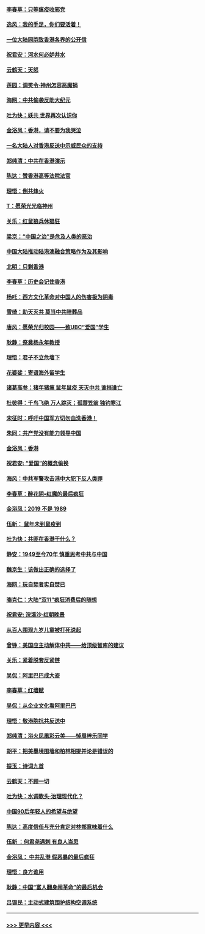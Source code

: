 #### [李春草：只等瘟疫收邪党](../pages/nsc993/n11677308.md?t=11250055) 
#### [逸风：我的手足，你们要活着！](../pages/nsc993/n11676352.md?t=11250055) 
#### [一位大陆同胞致香港各界的公开信](../pages/nsc993/n11675761.md?t=11250055) 
#### [祝君安：河水何必妒井水](../pages/nsc993/n11675746.md?t=11250055) 
#### [云鹤天：天怒](../pages/nsc993/n11675718.md?t=11250055) 
#### [莲园：调笑令‧神州怎容恶魔祸](../pages/nsc993/n11675648.md?t=11250055) 
#### [海网：中共偷袭反助大纪元](../pages/nsc993/n11673515.md?t=11250055) 
#### [吐为快：妖共 世界再次认识你](../pages/nsc993/n11673506.md?t=11250055) 
#### [金浴凤：香港，请不要为我哭泣](../pages/nsc993/n11673248.md?t=11250055) 
#### [一名大陆人对香港反送中示威民众的支持](../pages/nsc993/n11672615.md?t=11250055) 
#### [郑纯清：中共在香港演示](../pages/nsc993/n11670539.md?t=11250055) 
#### [陈达：赞香港高等法院法官](../pages/nsc993/n11669542.md?t=11250055) 
#### [理悟：倒共烽火](../pages/nsc993/n11668844.md?t=11250055) 
#### [T：愿荣光光临神州](../pages/nsc993/n11668421.md?t=11250055) 
#### [关乐：红鼠狼兵休猖狂](../pages/nsc993/n11668378.md?t=11250055) 
#### [梁京：“中国之治”是危及人类的恶治](../pages/nsc993/n11668328.md?t=11250055) 
#### [中国大陆推动陆港澳融合策略作为及其影响](../pages/nsc993/n11668157.md?t=11250055) 
#### [北明：只剩香港](../pages/nsc993/n11668002.md?t=11250055) 
#### [李春草：历史会记住香港](../pages/nsc993/n11667927.md?t=11250055) 
#### [杨吒：西方文化革命对中国人的伤害极为阴毒](../pages/nsc993/n11664521.md?t=11250055) 
#### [雪绮：助天灭共 莫当中共陪葬品](../pages/nsc993/n11662650.md?t=11250055) 
#### [唐风：愿荣光归校园——致UBC“爱国”学生](../pages/nsc993/n11662194.md?t=11250055) 
#### [耿静：祭奠杨永年教授](../pages/nsc993/n11662514.md?t=11250055) 
#### [理悟：君子不立危墙下](../pages/nsc993/n11662172.md?t=11250055) 
#### [花婆娑：寄语海外留学生](../pages/nsc993/n11662121.md?t=11250055) 
#### [诸葛高参：猪年猪瘟 鼠年鼠疫 天灭中共 谁挡谁亡](../pages/nsc993/n11661980.md?t=11250055) 
#### [杜彼得：千鸟飞绝 万人踪灭；孤蓑笠翁 独钓寒江](../pages/nsc993/n11661170.md?t=11250055) 
#### [宋征时：呼吁中国军方切勿血洗香港！](../pages/nsc993/n11415318.md?t=11250055) 
#### [朱同：共产党没有能力领导中国](../pages/nsc993/n11660421.md?t=11250055) 
#### [金浴凤：香港](../pages/nsc993/n11660419.md?t=11250055) 
#### [祝君安: “爱国”的概念偷换](../pages/nsc993/n11659706.md?t=11250055) 
#### [海风：中共军警攻击港中大犯下反人类罪](../pages/nsc993/n11659632.md?t=11250055) 
#### [李春草：醉花阴•红魔的最后疯狂](../pages/nsc993/n11659287.md?t=11250055) 
#### [金浴凤：2019 不是 1989](../pages/nsc993/n11657663.md?t=11250055) 
#### [伍新： 鼠年未到鼠疫到](../pages/nsc993/n11655098.md?t=11250055) 
#### [吐为快：共匪在香港干什么？](../pages/nsc993/n11654891.md?t=11250055) 
#### [静安：1949至今70年 慎重思考中共与中国](../pages/nsc993/n11651244.md?t=11250055) 
#### [魏京生：该做出正确的选择了](../pages/nsc993/n11653084.md?t=11250055) 
#### [海网：玩自焚者实自焚已](../pages/nsc993/n11652423.md?t=11250055) 
#### [骆克仁：大陆“双11”疯狂消费后的随想](../pages/nsc993/n11652305.md?t=11250055) 
#### [祝君安: 浣溪沙·红朝晚景](../pages/nsc993/n11652258.md?t=11250055) 
#### [从百人围观九岁儿童被打死说起](../pages/nsc993/n11651030.md?t=11250055) 
#### [曾铮：美国应主动解体中共——给顶级智库的建议](../pages/nsc993/n11649888.md?t=11250055) 
#### [关乐：紧着脱套反紧链](../pages/nsc993/n11649069.md?t=11250055) 
#### [吴侃：阿里巴巴成大盗](../pages/nsc993/n11645523.md?t=11250055) 
#### [李春草：红墙赋](../pages/nsc993/n11646389.md?t=11250055) 
#### [吴侃：从企业文化看阿里巴巴](../pages/nsc993/n11645476.md?t=11250055) 
#### [理悟：敬港胞抗共反送中](../pages/nsc993/n11645466.md?t=11250055) 
#### [郑纯清：浴火凤凰彩云美——悼周梓乐同学](../pages/nsc993/n11645155.md?t=11250055) 
#### [胡平：把美墨境围墙和柏林相提并论是错误的](../pages/nsc993/n11645134.md?t=11250055) 
#### [振玉：诗词九首](../pages/nsc993/n11644081.md?t=11250055) 
#### [云鹤天：不顾一切](../pages/nsc993/n11643508.md?t=11250055) 
#### [吐为快：水调歌头·治理现代化？](../pages/nsc993/n11643485.md?t=11250055) 
#### [中国90后年轻人的希望与绝望](../pages/nsc993/n11642317.md?t=11250055) 
#### [陈达：高度信任与充分肯定对林郑意味着什么](../pages/nsc993/n11641441.md?t=11250055) 
#### [伍新 ：何君尧遇刺 有良人当思](../pages/nsc993/n11641503.md?t=11250055) 
#### [金浴凤： 中共乱港  假恶暴的最后疯狂](../pages/nsc993/n11641495.md?t=11250055) 
#### [理悟：良方谁用](../pages/nsc993/n11641463.md?t=11250055) 
#### [耿静：中国“富人翻身闹革命”的最后机会](../pages/nsc993/n11640655.md?t=11250055) 
#### [吕锡民：主动式建筑围护结构空调系统](../pages/nsc993/n11640168.md?t=11250055) 

----
#### [ >>> 更早内容 <<< ](../indexes/nsc993-earlier.md)

